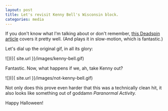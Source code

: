```yaml
---
layout: post
title: Let's revisit Kenny Bell's Wisconsin block.
categories: media
---
```


If you don't know what I'm talking about or don't remember, [this Deadspin article](http://deadspin.com/5964960/nebraskas-kenny-bell-delivered-the-best-legal-block-in-college-football-this-season-so-of-course-he-was-flagged-for-it") covers it pretty well. (And plays it in slow-motion, which is fantastic.)

Let's dial up the original gif, in all its glory:

![]({{ site.url }}/images/kenny-bell.gif)

Fantastic. Now, what happens if we, ah, take Kenny out?

![]({{ site.url }}/images/not-kenny-bell.gif)

Not only does this prove even harder that this was a technically clean hit, it also looks like something out of goddamn *Paranormal Activity.*

Happy Halloween!
